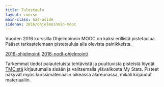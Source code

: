 ```yaml
---
title: Tulostaulu
layout: course
main-class: has-aside
sidenav: 2016/ohjelmoinnin-mooc
---
```


<p>Vuoden 2016 kurssilla Ohjelmoinnin MOOC on kaksi erillistä pistetaulua. Pääset tarkastelemaan pistetauluja alla olevista painikkeista.

<div class="actions">
  <a href="https://tmc.mooc.fi/mooc/courses/35/points" target="_blank" class="action primary" onclick="ga('send', 'event', 'link', 'click', 'outbound-mooc2016-scoreboard')">2016-ohjelmointi</a>
  <a href="https://tmc.mooc.fi/mooc/courses/36/points" target="_blank" class="action primary "  onclick="ga('send', 'event', 'link', 'click', 'outbound-mooc2016nodl-scoreboard')">2016-nodl-ohjelmointi</a>
</div>

<p>Tarkemmat tiedot palautetuista tehtävistä ja puuttuvista pisteistä löydät <a href="https://tmc.mooc.fi/mooc" target="_blank" onclick="ga('send', 'event', 'link', 'click', 'outbound-tmc')">TMC:stä</a> kirjautumalla sisään ja valitsemalla ylävalikosta My Stats. Pisteet näkyvät myös kurssimateriaalin oikeassa alareunassa, mikäli kirjaudut materiaaliin.</p>
